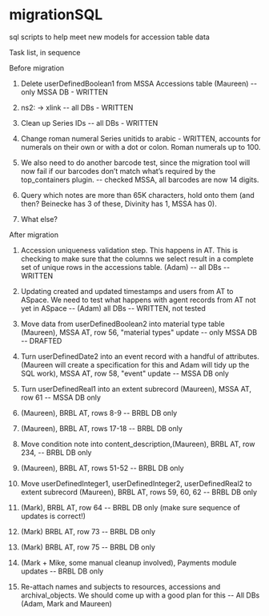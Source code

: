 # migrationSQL
sql scripts to help meet new models for accession table data

Task list, in sequence

Before migration

1. Delete userDefinedBoolean1 from MSSA Accessions table (Maureen) -- only MSSA DB - WRITTEN

2. ns2: -> xlink -- all DBs - WRITTEN

3. Clean up Series IDs -- all DBs - WRITTEN

4. Change roman numeral Series unitids to arabic - WRITTEN, accounts for numerals on their own or with a dot or colon. Roman numerals up to 100.

5. We also need to do another barcode test, since the migration tool will now fail if our barcodes don’t match what’s required by the top_containers plugin. -- checked MSSA, all barcodes are now 14 digits.

6. Query which notes are more than 65K characters, hold onto them (and then? Beinecke has 3 of these, Divinity has 1, MSSA has 0).

7. What else? 




After migration

1. Accession uniqueness validation step. This happens in AT. This is checking to make sure that the columns we select result in a complete set of unique rows in the accessions table. (Adam) -- all DBs -- WRITTEN

2. Updating created and updated timestamps and users from AT to ASpace. We need to test what happens with agent records from AT not yet in ASpace -- (Adam) all DBs -- WRITTEN, not tested

3. Move data from userDefinedBoolean2 into material type table (Maureen), MSSA AT, row 56, "material types" update -- only MSSA DB -- DRAFTED

4. Turn userDefinedDate2 into an event record with a handful of attributes. (Maureen will create a specification for this and Adam will tidy up the SQL work), MSSA AT, row 58, "event" update -- MSSA DB only

5. Turn userDefinedReal1 into an extent subrecord (Maureen), MSSA AT, row 61 -- MSSA DB only

6. (Maureen), BRBL AT, rows 8-9 -- BRBL DB only

7. (Maureen), BRBL AT, rows 17-18  -- BRBL DB only

8. Move condition note into content_description,(Maureen), BRBL AT, row 234, -- BRBL DB only

9. (Maureen), BRBL AT, rows 51-52 -- BRBL DB only

10. Move userDefinedInteger1, userDefinedInteger2, userDefinedReal2 to extent subrecord (Maureen), BRBL AT, rows 59, 60, 62 -- BRBL DB only

11. (Mark), BRBL AT, row 64 -- BRBL DB only (make sure sequence of updates is correct!)

12. (Mark) BRBL AT, row 73 -- BRBL DB only

13. (Mark) BRBL AT, row 75 -- BRBL DB only

14. (Mark + Mike, some manual cleanup involved), Payments module updates  -- BRBL DB only

15. Re-attach names and subjects to resources, accessions and archival_objects. We should come up with a good plan for this -- All DBs (Adam, Mark and Maureen)
